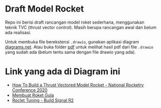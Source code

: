 # Draft Model Rocket

Repo ini berisi draft rancangan model roket sederhana, menggunakan teknik TVC (thrust vector control). Masih berupa rancangan awal dan belum ada realisasi.

Untuk membuka file berekstensi `.drawio`, gunakan aplikasi diagram [diagrams.net](https://www.diagrams.net/). Atau buka folder [pdf](pdf/) untuk melihat hasil pdf dari file `.drawio` yang sudah ada (belum tentu sama dengan file drawio yang ada).

# Link yang ada di Diagram ini

- [How To Build a Thrust Vectored Model Rocket - National Rocketry Conference 2020](https://www.youtube.com/watch?v=4cw9K9yuIyU)
- [Membuat Roket Gula](https://id.wikihow.com/Membuat-Roket-Gula)
- [Roclet Tuning - Build Signal R2](https://www.youtube.com/watch?v=w8pu5PhD2B8)
